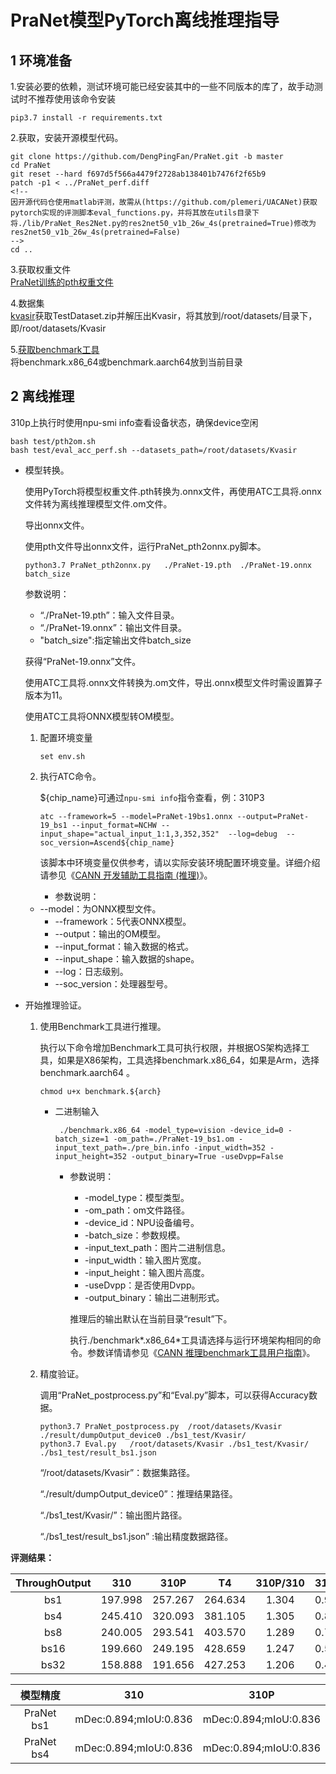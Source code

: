 # PraNet模型PyTorch离线推理指导

## 1 环境准备 

1.安装必要的依赖，测试环境可能已经安装其中的一些不同版本的库了，故手动测试时不推荐使用该命令安装  
```
pip3.7 install -r requirements.txt  
```

2.获取，安装开源模型代码。

```shell
git clone https://github.com/DengPingFan/PraNet.git -b master
cd PraNet
git reset --hard f697d5f566a4479f2728ab138401b7476f2f65b9
patch -p1 < ../PraNet_perf.diff
<!--
因开源代码仓使用matlab评测，故需从(https://github.com/plemeri/UACANet)获取pytorch实现的评测脚本eval_functions.py，并将其放在utils目录下
将./lib/PraNet_Res2Net.py的res2net50_v1b_26w_4s(pretrained=True)修改为res2net50_v1b_26w_4s(pretrained=False)
-->
cd ..
```
3.获取权重文件  
[PraNet训练的pth权重文件](https://drive.google.com/file/d/1pUE99SUQHTLxS9rabLGe_XTDwfS6wXEw/view)

4.数据集     
[kvasir](https://drive.google.com/file/d/1o8OfBvYE6K-EpDyvzsmMPndnUMwb540R/view)获取TestDataset.zip并解压出Kvasir，将其放到/root/datasets/目录下，即/root/datasets/Kvasir

5.[获取benchmark工具](https://support.huawei.com/enterprise/zh/ascend-computing/cann-pid-251168373/software/)  
将benchmark.x86_64或benchmark.aarch64放到当前目录  

## 2 离线推理 

310p上执行时使用npu-smi info查看设备状态，确保device空闲

```
bash test/pth2om.sh  
bash test/eval_acc_perf.sh --datasets_path=/root/datasets/Kvasir
```
- 模型转换。

   使用PyTorch将模型权重文件.pth转换为.onnx文件，再使用ATC工具将.onnx文件转为离线推理模型文件.om文件。

   导出onnx文件。

   使用pth文件导出onnx文件，运行PraNet_pth2onnx.py脚本。

   ```
   python3.7 PraNet_pth2onnx.py   ./PraNet-19.pth  ./PraNet-19.onnx batch_size
   ```

   参数说明：

   - “./PraNet-19.pth”：输入文件目录。
   - “./PraNet-19.onnx”：输出文件目录。
   - "batch_size":指定输出文件batch_size

   获得“PraNet-19.onnx”文件。

   使用ATC工具将.onnx文件转换为.om文件，导出.onnx模型文件时需设置算子版本为11。

   使用ATC工具将ONNX模型转OM模型。

   1. 配置环境变量

      ```
      set env.sh 
      ```
      
   2. 执行ATC命令。
   
      ${chip_name}可通过`npu-smi info`指令查看，例：310P3
   
      ```
      atc --framework=5 --model=PraNet-19bs1.onnx --output=PraNet-19_bs1 --input_format=NCHW --input_shape="actual_input_1:1,3,352,352"  --log=debug  --soc_version=Ascend${chip_name}
      ```
   
      该脚本中环境变量仅供参考，请以实际安装环境配置环境变量。详细介绍请参见《[CANN 开发辅助工具指南 (推理)](https://support.huawei.com/enterprise/zh/ascend-computing/cann-pid-251168373?category=developer-documents&subcategory=auxiliary-development-tools)》。

      - 参数说明：
   
     - --model：为ONNX模型文件。
       - --framework：5代表ONNX模型。
       - --output：输出的OM模型。
       - --input_format：输入数据的格式。
       - --input_shape：输入数据的shape。
       - --log：日志级别。
       - --soc_version：处理器型号。
   
   
   
- 开始推理验证。

   

   1. 使用Benchmark工具进行推理。

      执行以下命令增加Benchmark工具可执行权限，并根据OS架构选择工具，如果是X86架构，工具选择benchmark.x86_64，如果是Arm，选择benchmark.aarch64 。

      ```
      chmod u+x benchmark.${arch}
      ```
      
      - 二进制输入
      
        ```
         ./benchmark.x86_64 -model_type=vision -device_id=0 -batch_size=1 -om_path=./PraNet-19_bs1.om -input_text_path=./pre_bin.info -input_width=352 -input_height=352 -output_binary=True -useDvpp=False
        ```
      
        - 参数说明：
      
          - -model_type：模型类型。
          - -om_path：om文件路径。
          - -device_id：NPU设备编号。
          - -batch_size：参数规模。
          - -input_text_path：图片二进制信息。
          - -input_width：输入图片宽度。
          - -input_height：输入图片高度。
          - -useDvpp：是否使用Dvpp。
          - -output_binary：输出二进制形式。
      
          推理后的输出默认在当前目录“result”下。
      
          
      
          执行./benchmark*.x86_64*工具请选择与运行环境架构相同的命令。参数详情请参见《[CANN 推理benchmark工具用户指南](https://support.huawei.com/enterprise/zh/ascend-computing/cann-pid-251168373?category=developer-documents&subcategory=auxiliary-development-tools)》。
      
   2. 精度验证。

      调用“PraNet_postprocess.py”和“Eval.py”脚本，可以获得Accuracy数据。

      ```
      python3.7 PraNet_postprocess.py  /root/datasets/Kvasir ./result/dumpOutput_device0 ./bs1_test/Kvasir/
      python3.7 Eval.py   /root/datasets/Kvasir ./bs1_test/Kvasir/  ./bs1_test/result_bs1.json 
      ```

      “/root/datasets/Kvasir”：数据集路径。

      “./result/dumpOutput_device0”：推理结果路径。

      “./bs1_test/Kvasir/”：输出图片路径。

      “./bs1_test/result_bs1.json” :输出精度数据路径。

 **评测结果：**   

| ThroughOutput |   310   |  310P   |   T4    | 310P/310 | 310P/T4 |
| :-----------: | :-----: | :-----: | :-----: | :------: | ------- |
|      bs1      | 197.998 | 257.267 | 264.634 |  1.304   | 0.973   |
|      bs4      | 245.410 | 320.093 | 381.105 |  1.305   | 0.839   |
|      bs8      | 240.005 | 293.541 | 403.570 |  1.289   | 0.727   |
|     bs16      | 199.660 | 249.195 | 428.659 |  1.247   | 0.581   |
|     bs32      | 158.888 | 191.656 | 427.253 |  1.206   | 0.448   |

|  模型精度  |          310          |         310P          |
| :--------: | :-------------------: | :-------------------: |
| PraNet bs1 | mDec:0.894;mIoU:0.836 | mDec:0.894;mIoU:0.836 |
| PraNet bs4 | mDec:0.894;mIoU:0.836 | mDec:0.894;mIoU:0.836 |

